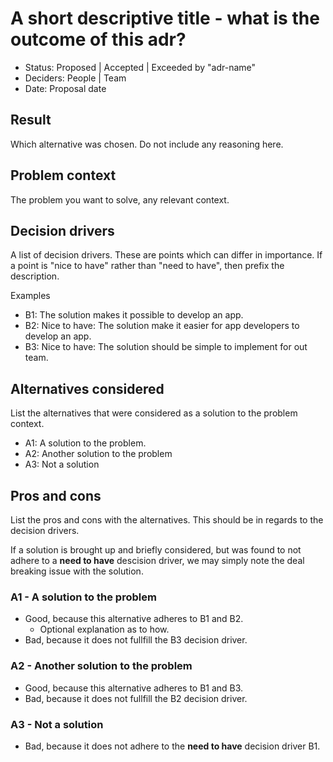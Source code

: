 # A short descriptive title - what is the outcome of this adr?

- Status: Proposed | Accepted | Exceeded by "adr-name"
- Deciders: People | Team
- Date: Proposal date

## Result

Which alternative was chosen. Do not include any reasoning here.

## Problem context

The problem you want to solve, any relevant context.

## Decision drivers

A list of decision drivers. These are points which can differ in importance. If a point is "nice to have" rather than
"need to have", then prefix the description.

Examples

- B1: The solution makes it possible to develop an app.
- B2: Nice to have: The solution make it easier for app developers to develop an app.
- B3: Nice to have: The solution should be simple to implement for out team.

## Alternatives considered

List the alternatives that were considered as a solution to the problem context.

- A1: A solution to the problem.
- A2: Another solution to the problem
- A3: Not a solution

## Pros and cons

List the pros and cons with the alternatives. This should be in regards to the decision drivers.

If a solution is brought up and briefly considered, but was found to not adhere to a **need to have** descision driver, we may simply note the deal breaking issue with the solution.

### A1 - A solution to the problem

- Good, because this alternative adheres to B1 and B2.
  - Optional explanation as to how.
- Bad, because it does not fullfill the B3 decision driver.

### A2 - Another solution to the problem

- Good, because this alternative adheres to B1 and B3.
- Bad, because it does not fullfill the B2 decision driver.

### A3 - Not a solution

- Bad, because it does not adhere to the **need to have** decision driver B1.

